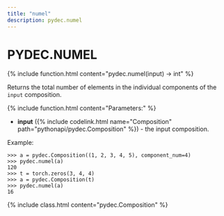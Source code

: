 ```yaml
---
title: "numel"
description: pydec.numel
---
```

# PYDEC.NUMEL
{% include function.html content="pydec.numel(input) -> int" %}

Returns the total number of elements in the individual components of the `input` composition.

{% include function.html content="Parameters:" %}

* **input** ({% include codelink.html name="Composition" path="pythonapi/pydec.Composition" %}) - the input composition.

Example:
```
>>> a = pydec.Composition((1, 2, 3, 4, 5), component_num=4)
>>> pydec.numel(a)
120
>>> t = torch.zeros(3, 4, 4)
>>> a = pydec.Composition(t)
>>> pydec.numel(a)
16
```


{% include class.html content="pydec.Composition" %}
